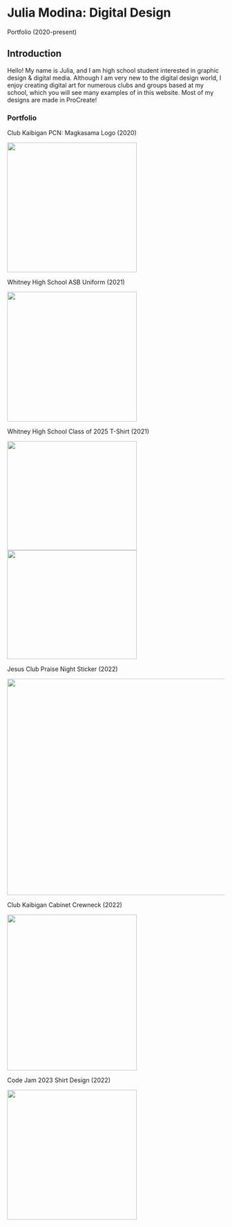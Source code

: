 # Julia Modina: Digital Design
Portfolio (2020-present)

## Introduction
Hello! My name is Julia, and I am high school student interested in graphic design & digital media. Although I am very new to the digital design world, I enjoy creating digital art for numerous clubs and groups based at my school, which you will see many examples of in this website. Most of my designs are made in ProCreate!

### Portfolio
Club Kaibigan PCN: Magkasama Logo (2020)

<img src="https://user-images.githubusercontent.com/114511310/193430077-7386c4c3-99c9-40da-be60-3dee1aa65da8.jpg" width="300" height="300">

Whitney High School ASB Uniform (2021)

<img src="https://user-images.githubusercontent.com/114511310/193429680-3b8ec088-1b1f-407e-b027-19f9cf9aa8c7.jpg" width="300" height="300"> 

Whitney High School Class of 2025 T-Shirt (2021)

<img src="https://user-images.githubusercontent.com/114511310/193429941-79cd8f6f-1610-467c-88bc-7184d149e75b.png" width="300" height="252"> <img src="https://user-images.githubusercontent.com/114511310/193429952-e93869e9-4014-4f32-973c-22a7fbf1fd08.png" width="300" height="252">

Jesus Club Praise Night Sticker (2022)

<img src="https://user-images.githubusercontent.com/114511310/193430180-80f74f39-bc35-4e56-b716-89eadb4f8694.png" width="600" height="500">

Club Kaibigan Cabinet Crewneck (2022)

<img src="https://user-images.githubusercontent.com/114511310/193430234-bb933441-78fe-4616-b492-985ab4d9c333.jpg" width="300" height="360">

Code Jam 2023 Shirt Design (2022)

<img src="https://user-images.githubusercontent.com/114511310/193430283-305d6929-da42-4fbe-a5be-af105451aee4.jpg" width="300" height="300">
